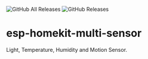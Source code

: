 ![GitHub All Releases](https://img.shields.io/github/downloads/maccoylton/esp-homekit-multi-sensor/total) 
![GitHub Releases](https://img.shields.io/github/downloads/maccoylton/esp-homekit-multi-sensor/latest/total)

# esp-homekit-multi-sensor 

Light, Temperature, Humidity and Motion Sensor. 
